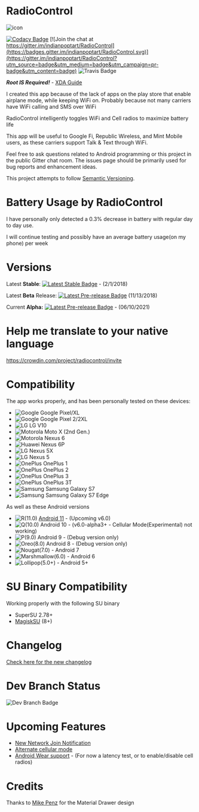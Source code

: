 # RadioControl
![icon](https://nikhilp.org/images/ic_launcher.png)

[![Codacy Badge](https://app.codacy.com/project/badge/Grade/ec1a9e5c4b174c609a39d0aa8d7a7ff7)](https://www.codacy.com/gh/indianpoptart/RadioControl/dashboard?utm_source=github.com&amp;utm_medium=referral&amp;utm_content=indianpoptart/RadioControl&amp;utm_campaign=Badge_Grade)
[![Join the chat at https://gitter.im/indianpoptart/RadioControl](https://badges.gitter.im/indianpoptart/RadioControl.svg)](https://gitter.im/indianpoptart/RadioControl?utm_source=badge&utm_medium=badge&utm_campaign=pr-badge&utm_content=badge)
![Travis Badge](https://www.travis-ci.com/indianpoptart/RadioControl.svg?branch=master)


***Root IS Required!*** - [XDA Guide](https://www.xda-developers.com/root/)

I created this app because of the lack of apps on the play store that enable airplane mode, while keeping WiFi on. Probably because not many carriers have WiFi calling and SMS over WiFi

RadioControl intelligently toggles WiFi and Cell radios to maximize battery life

This app will be useful to Google Fi, Republic Wireless, and Mint Mobile users, as these carriers support Talk & Text through WiFi.

Feel free to ask questions related to Android programming or this project in the public Gitter chat room. The issues page should be primarily used for bug reports and enhancement ideas.

This project attempts to follow [Semantic Versioning](http://semver.org/).


# Battery Usage by RadioControl

I have personally only detected a 0.3% decrease in battery with regular day to day use.

I will continue testing and possibly have an average battery usage(on my phone) per week

# Versions

Latest **Stable**: [![Latest Stable Badge](https://img.shields.io/github/v/release/indianpoptart/radiocontrol)](https://github.com/indianpoptart/RadioControl/releases/latest) - (2/1/2018)

Latest **Beta** Release: [![Latest Pre-release Badge](https://img.shields.io/badge/release-v5.0.3--beta8-yellow)](https://github.com/indianpoptart/RadioControl/releases/tag/v5.0.3-beta8) (11/13/2018)



Current **Alpha:** [![Latest Pre-release Badge](https://img.shields.io/github/v/release/indianpoptart/radiocontrol?include_prereleases)](https://github.com/indianpoptart/RadioControl/releases) - (06/10/2021)


# Help me translate to your native language
https://crowdin.com/project/radiocontrol/invite

# Compatibility
The app works properly, and has been personally tested on these devices:
- ![Google](https://nikhilp.org/images/google.png) Google Pixel/XL
- ![Google](https://nikhilp.org/images/google.png) Google Pixel 2/2XL
- ![LG](https://nikhilp.org/images/lg.png) LG V10 
- ![Motorola](https://nikhilp.org/images/moto.png) Moto X (2nd Gen.) 
- ![Motorola](https://nikhilp.org/images/moto.png) Nexus 6 
- ![Huawei](https://nikhilp.org/images/huawei.png) Nexus 6P 
- ![LG](https://nikhilp.org/images/lg.png) Nexus 5X 
- ![LG](https://nikhilp.org/images/lg.png) Nexus 5 
- ![OnePlus](https://nikhilp.org/images/oneplus.png) OnePlus 1
- ![OnePlus](https://nikhilp.org/images/oneplus.png) OnePlus 2
- ![OnePlus](https://nikhilp.org/images/oneplus.png) OnePlus 3
- ![OnePlus](https://nikhilp.org/images/oneplus.png) OnePlus 3T
- ![Samsung](https://nikhilp.org/images/samsung.png) Samsung Galaxy S7
- ![Samsung](https://nikhilp.org/images/samsung.png) Samsung Galaxy S7 Edge

As well as these Android versions
- ![R(11.0)](https://nikhilp.org/radiocontrol/images/android_11-32.png)
[Android 11](https://www.android.com/android-11/) - (Upcoming v6.0)
- ![Q(10.0)](https://nikhilp.org/images/android_q_logo_v2.png)  Android 10 - (v6.0-alpha3+ - Cellular Mode(Experimental) not working)
- ![P(9.0)](https://nikhilp.org/images/android_p_logo.png)  Android 9 - (Debug version only)
- ![Oreo(8.0)](https://nikhilp.org/images/android_o_logo_v2.png)    Android 8 - (Debug version only)
- ![Nougat(7.0)](https://nikhilp.org/images/android_n_logo.png) - Android 7
- ![Marshmallow(6.0)](https://nikhilp.org/images/android_m_logo.png) - Android 6
- ![Lollipop(5.0+)](https://nikhilp.org/images/android_l_logo.png) - Android 5+

# SU Binary Compatibility
Working properly with the following SU binary
- SuperSU 2.78+
- [MagiskSU](https://github.com/topjohnwu/Magisk) (8+)

# Changelog
[Check here for the new changelog](https://headwayapp.co/radiocontrol-release-notes)

# Dev Branch Status

![Dev Branch Badge](https://www.travis-ci.com/indianpoptart/RadioControl.svg?branch=development)

# Upcoming Features

- [New Network Join Notification](https://github.com/indianpoptart/RadioControl/issues/51)
- [Alternate cellular mode](https://github.com/indianpoptart/RadioControl/issues/35)
- [Android Wear support](https://github.com/indianpoptart/RadioControl/issues/31) - (For now a latency test, or to enable/disable cell radios)

# Credits
Thanks to [Mike Penz](https://github.com/mikepenz) for the Material Drawer design
